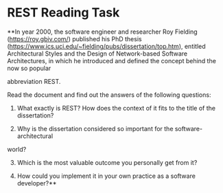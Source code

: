 # REST Reading Task
 
**In year 2000, the software engineer and researcher Roy Fielding (https://roy.gbiv.com/) published his PhD thesis (https://www.ics.uci.edu/~fielding/pubs/dissertation/top.htm), entitled Architectural Styles and the Design of Network-based Software Architectures, in which he introduced and defined the concept behind the now so popular

abbreviation REST.



Read the document and find out the answers of the following questions:

1. What exactly is REST? How does the context of it fits to the title of the dissertation?

2. Why is the dissertation considered so important for the software-architectural

world?

3. Which is the most valuable outcome you personally get from it?

4. How could you implement it in your own practice as a software developer?**